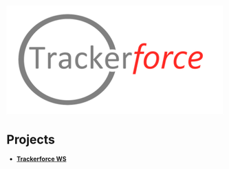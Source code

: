 ![Trackerforce: Cloud-based follow up application](https://github.com/petruki/trackerforce-assets/blob/master/logo/trackerforce_grey.png)

# Projects
- [**Trackerforce WS**](https://github.com/petruki/trackerforce-ws)

